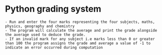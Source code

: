 # Python grading system

    - Run and enter the four marks representing the four subjects, maths, physics, geography and chemistry
    - The program will calculate the average and print the grade alongside the average used to deduce the grade.
    - If an invalid mark for any subject i.e marks less than 0 or greater than 100 the program assigns the grade amd average a value of -1 to indicate an error occurred during computation
